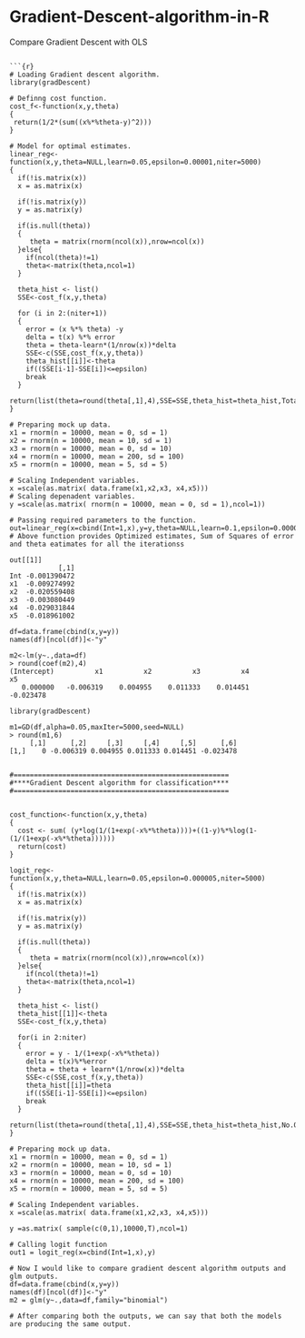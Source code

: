 # Gradient-Descent-algorithm-in-R
Compare Gradient Descent with OLS
```{r}

```{r}
# Loading Gradient descent algorithm.
library(gradDescent)

# Definng cost function.
cost_f<-function(x,y,theta)
{
 return(1/2*(sum((x%*%theta-y)^2)))
}

# Model for optimal estimates.
linear_reg<-function(x,y,theta=NULL,learn=0.05,epsilon=0.00001,niter=5000)
{
  if(!is.matrix(x))
  x = as.matrix(x)
  
  if(!is.matrix(y))
  y = as.matrix(y)

  if(is.null(theta))
  {
     theta = matrix(rnorm(ncol(x)),nrow=ncol(x))
  }else{
    if(ncol(theta)!=1)
    theta<-matrix(theta,ncol=1)
  }

  theta_hist <- list()
  SSE<-cost_f(x,y,theta)
   
  for (i in 2:(niter+1))
  {
    error = (x %*% theta) -y
    delta = t(x) %*% error
    theta = theta-learn*(1/nrow(x))*delta
    SSE<-c(SSE,cost_f(x,y,theta))
    theta_hist[[i]]<-theta
    if((SSE[i-1]-SSE[i])<=epsilon)
    break
  }
  return(list(theta=round(theta[,1],4),SSE=SSE,theta_hist=theta_hist,Total_number_of_iterations=length(theta_hist)+1))
}

# Preparing mock up data.
x1 = rnorm(n = 10000, mean = 0, sd = 1)
x2 = rnorm(n = 10000, mean = 10, sd = 1)
x3 = rnorm(n = 10000, mean = 0, sd = 10)
x4 = rnorm(n = 10000, mean = 200, sd = 100)
x5 = rnorm(n = 10000, mean = 5, sd = 5)

# Scaling Independent variables.
x =scale(as.matrix( data.frame(x1,x2,x3, x4,x5)))
# Scaling depenadent variables.
y =scale(as.matrix( rnorm(n = 10000, mean = 0, sd = 1),ncol=1))

# Passing required parameters to the function.
out=linear_reg(x=cbind(Int=1,x),y=y,theta=NULL,learn=0.1,epsilon=0.000001,niter=5000)
# Above function provides Optimized estimates, Sum of Squares of error and theta eatimates for all the iterationss

out[[1]]
            [,1]
Int -0.001390472
x1  -0.009274992
x2  -0.020559408
x3  -0.003080449
x4  -0.029031844
x5  -0.018961002

df=data.frame(cbind(x,y=y))
names(df)[ncol(df)]<-"y"

m2<-lm(y~.,data=df)
> round(coef(m2),4)
(Intercept)          x1          x2          x3          x4          x5 
   0.000000   -0.006319    0.004955    0.011333    0.014451   -0.023478

library(gradDescent)

m1=GD(df,alpha=0.05,maxIter=5000,seed=NULL)
> round(m1,6)
     [,1]      [,2]     [,3]     [,4]     [,5]      [,6]
[1,]    0 -0.006319 0.004955 0.011333 0.014451 -0.023478


#=====================================================
#****Gradient Descent algorithm for classification****
#=====================================================


cost_function<-function(x,y,theta)
{
  cost <- sum( (y*log(1/(1+exp(-x%*%theta))))+((1-y)%*%log(1-(1/(1+exp(-x%*%theta))))))
  return(cost)
}

logit_reg<-function(x,y,theta=NULL,learn=0.05,epsilon=0.000005,niter=5000)
{
  if(!is.matrix(x))
  x = as.matrix(x)

  if(!is.matrix(y))
  y = as.matrix(y)

  if(is.null(theta))
  {
     theta = matrix(rnorm(ncol(x)),nrow=ncol(x))
  }else{
    if(ncol(theta)!=1)
    theta<-matrix(theta,ncol=1)
  }

  theta_hist <- list()
  theta_hist[[1]]<-theta
  SSE<-cost_f(x,y,theta)
  
  for(i in 2:niter)
  {
    error = y - 1/(1+exp(-x%*%theta))
    delta = t(x)%*%error
    theta = theta + learn*(1/nrow(x))*delta
    SSE<-c(SSE,cost_f(x,y,theta))
    theta_hist[[i]]=theta
    if((SSE[i-1]-SSE[i])<=epsilon)
    break
  }
  return(list(theta=round(theta[,1],4),SSE=SSE,theta_hist=theta_hist,No.Of.Iters=i))
}

# Preparing mock up data.
x1 = rnorm(n = 10000, mean = 0, sd = 1)
x2 = rnorm(n = 10000, mean = 10, sd = 1)
x3 = rnorm(n = 10000, mean = 0, sd = 10)
x4 = rnorm(n = 10000, mean = 200, sd = 100)
x5 = rnorm(n = 10000, mean = 5, sd = 5)

# Scaling Independent variables.
x =scale(as.matrix( data.frame(x1,x2,x3, x4,x5)))

y =as.matrix( sample(c(0,1),10000,T),ncol=1)

# Calling logit function
out1 = logit_reg(x=cbind(Int=1,x),y)

# Now I would like to compare gradient descent algorithm outputs and glm outputs.
df=data.frame(cbind(x,y=y))
names(df)[ncol(df)]<-"y"
m2 = glm(y~.,data=df,family="binomial")

# After comparing both the outputs, we can say that both the models are producing the same output.

```
